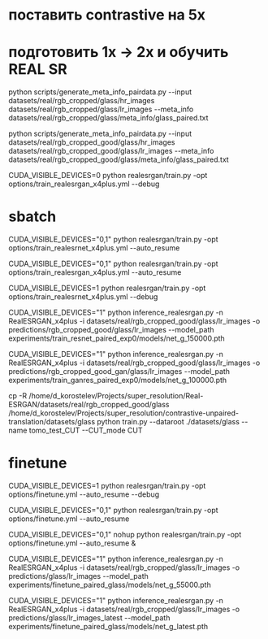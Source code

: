 


# поставить contrastive на 5x
# подготовить 1x -> 2x и обучить REAL SR


python scripts/generate_meta_info_pairdata.py --input datasets/real/rgb_cropped/glass/hr_images datasets/real/rgb_cropped/glass/lr_images --meta_info datasets/real/rgb_cropped/glass/meta_info/glass_paired.txt


python scripts/generate_meta_info_pairdata.py --input datasets/real/rgb_cropped_good/glass/hr_images datasets/real/rgb_cropped_good/glass/lr_images --meta_info datasets/real/rgb_cropped_good/glass/meta_info/glass_paired.txt


CUDA_VISIBLE_DEVICES=0 python realesrgan/train.py -opt options/train_realesrgan_x4plus.yml --debug


# sbatch

CUDA_VISIBLE_DEVICES="0,1" python realesrgan/train.py -opt options/train_realesrnet_x4plus.yml --auto_resume

CUDA_VISIBLE_DEVICES="0,1" python realesrgan/train.py -opt options/train_realesrgan_x4plus.yml --auto_resume



CUDA_VISIBLE_DEVICES=1  python realesrgan/train.py -opt options/train_realesrnet_x4plus.yml --debug

CUDA_VISIBLE_DEVICES="1" python inference_realesrgan.py -n RealESRGAN_x4plus -i datasets/real/rgb_cropped_good/glass/lr_images -o predictions/rgb_cropped_good/glass/lr_images --model_path experiments/train_resnet_paired_exp0/models/net_g_150000.pth


CUDA_VISIBLE_DEVICES="1" python inference_realesrgan.py -n RealESRGAN_x4plus -i datasets/real/rgb_cropped_good/glass/lr_images -o predictions/rgb_cropped_good_gan/glass/lr_images --model_path experiments/train_ganres_paired_exp0/models/net_g_100000.pth




cp -R /home/d_korostelev/Projects/super_resolution/Real-ESRGAN/datasets/real/rgb_cropped_good/glass /home/d_korostelev/Projects/super_resolution/contrastive-unpaired-translation/datasets/glass
python train.py --dataroot ./datasets/glass --name tomo_test_CUT --CUT_mode CUT

# finetune
CUDA_VISIBLE_DEVICES=1  python realesrgan/train.py -opt options/finetune.yml --auto_resume --debug


CUDA_VISIBLE_DEVICES="0,1" python realesrgan/train.py -opt options/finetune.yml --auto_resume


CUDA_VISIBLE_DEVICES="0,1"  nohup python realesrgan/train.py -opt options/finetune.yml --auto_resume &


CUDA_VISIBLE_DEVICES="1" python inference_realesrgan.py -n RealESRGAN_x4plus -i datasets/real/rgb_cropped/glass/lr_images -o predictions/glass/lr_images --model_path experiments/finetune_paired_glass/models/net_g_55000.pth


CUDA_VISIBLE_DEVICES="1" python inference_realesrgan.py -n RealESRGAN_x4plus -i datasets/real/rgb_cropped/glass/lr_images -o predictions/glass/lr_images_latest --model_path experiments/finetune_paired_glass/models/net_g_latest.pth
